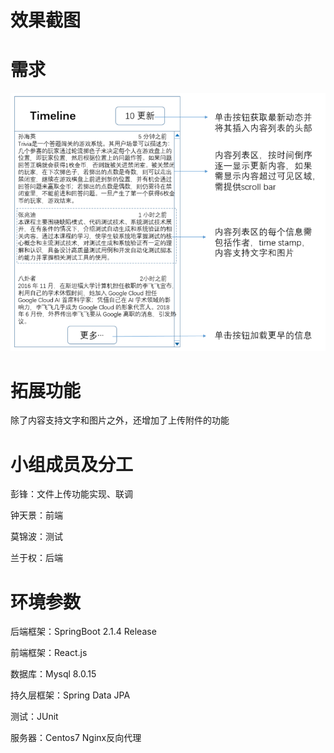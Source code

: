 # 效果截图



# 需求

![avatar](./图片1.png)

# 拓展功能

除了内容支持文字和图片之外，还增加了上传附件的功能

# 小组成员及分工

彭锋：文件上传功能实现、联调

钟天景：前端

莫锦波：测试

兰于权：后端

# 环境参数

后端框架：SpringBoot 2.1.4 Release

前端框架：React.js

数据库：Mysql 8.0.15

持久层框架：Spring Data JPA

测试：JUnit

服务器：Centos7  Nginx反向代理





